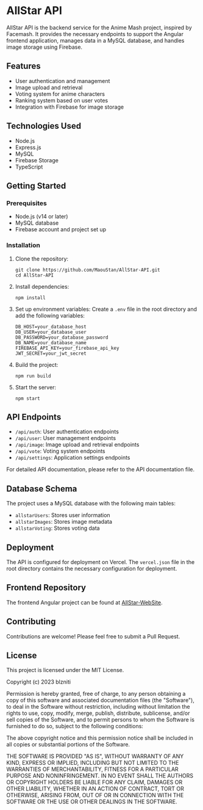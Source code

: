 # AllStar API

AllStar API is the backend service for the Anime Mash project, inspired by Facemash. It provides the necessary endpoints to support the Angular frontend application, manages data in a MySQL database, and handles image storage using Firebase.

## Features

- User authentication and management
- Image upload and retrieval
- Voting system for anime characters
- Ranking system based on user votes
- Integration with Firebase for image storage

## Technologies Used

- Node.js
- Express.js
- MySQL
- Firebase Storage
- TypeScript

## Getting Started

### Prerequisites

- Node.js (v14 or later)
- MySQL database
- Firebase account and project set up

### Installation

1. Clone the repository:
   ```
   git clone https://github.com/MaouStan/AllStar-API.git
   cd AllStar-API
   ```

2. Install dependencies:
   ```
   npm install
   ```

3. Set up environment variables:
   Create a `.env` file in the root directory and add the following variables:

   ```
   DB_HOST=your_database_host
   DB_USER=your_database_user
   DB_PASSWORD=your_database_password
   DB_NAME=your_database_name
   FIREBASE_API_KEY=your_firebase_api_key
   JWT_SECRET=your_jwt_secret
   ```

4. Build the project:
   ```
   npm run build
   ```

5. Start the server:
   ```
   npm start
   ```

## API Endpoints

- `/api/auth`: User authentication endpoints
- `/api/user`: User management endpoints
- `/api/image`: Image upload and retrieval endpoints
- `/api/vote`: Voting system endpoints
- `/api/settings`: Application settings endpoints

For detailed API documentation, please refer to the API documentation file.

## Database Schema

The project uses a MySQL database with the following main tables:

- `allstarUsers`: Stores user information
- `allstarImages`: Stores image metadata
- `allstarVoting`: Stores voting data

## Deployment

The API is configured for deployment on Vercel. The `vercel.json` file in the root directory contains the necessary configuration for deployment.

## Frontend Repository

The frontend Angular project can be found at [AllStar-WebSite](https://github.com/MaouStan/AllStar-WebSite).

## Contributing

Contributions are welcome! Please feel free to submit a Pull Request.

## License

This project is licensed under the MIT License.

Copyright (c) 2023 blzniti

Permission is hereby granted, free of charge, to any person obtaining a copy
of this software and associated documentation files (the "Software"), to deal
in the Software without restriction, including without limitation the rights
to use, copy, modify, merge, publish, distribute, sublicense, and/or sell
copies of the Software, and to permit persons to whom the Software is
furnished to do so, subject to the following conditions:

The above copyright notice and this permission notice shall be included in all
copies or substantial portions of the Software.

THE SOFTWARE IS PROVIDED "AS IS", WITHOUT WARRANTY OF ANY KIND, EXPRESS OR
IMPLIED, INCLUDING BUT NOT LIMITED TO THE WARRANTIES OF MERCHANTABILITY,
FITNESS FOR A PARTICULAR PURPOSE AND NONINFRINGEMENT. IN NO EVENT SHALL THE
AUTHORS OR COPYRIGHT HOLDERS BE LIABLE FOR ANY CLAIM, DAMAGES OR OTHER
LIABILITY, WHETHER IN AN ACTION OF CONTRACT, TORT OR OTHERWISE, ARISING FROM,
OUT OF OR IN CONNECTION WITH THE SOFTWARE OR THE USE OR OTHER DEALINGS IN THE
SOFTWARE.
